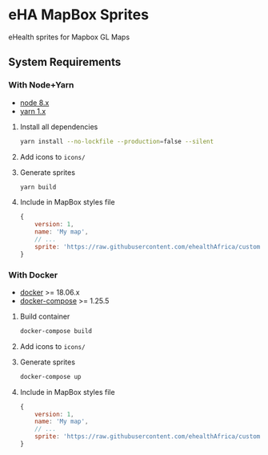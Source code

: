 # eHA MapBox Sprites

eHealth sprites for Mapbox GL Maps

## System Requirements

### With Node+Yarn

- [node 8.x](https://nodejs.org/en/blog/release/v8.17.0/)
- [yarn 1.x](https://yarnpkg.com/)

1. Install all dependencies

    ```bash
    yarn install --no-lockfile --production=false --silent
    ```

2. Add icons to `icons/`

3. Generate sprites

    ```bash
    yarn build
    ```

4. Include in MapBox styles file

    ```js
    {
        version: 1,
        name: 'My map',
        // ...
        sprite: 'https://raw.githubusercontent.com/ehealthAfrica/custom-sprites/master/dist/eha-mapping',
    }
    ```

### With Docker

- [docker](https://docs.docker.com/engine/install/) >= 18.06.x
- [docker-compose](https://docs.docker.com/compose/install/) >= 1.25.5

1. Build container

    ```bash
    docker-compose build
    ```

2. Add icons to `icons/`

3. Generate sprites

    ```bash
    docker-compose up
    ```

4. Include in MapBox styles file

    ```js
    {
        version: 1,
        name: 'My map',
        // ...
        sprite: 'https://raw.githubusercontent.com/ehealthAfrica/custom-sprites/master/dist/eha-mapping',
    }
    ```
